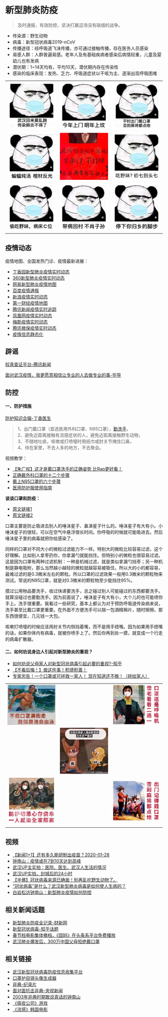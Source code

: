 # 新型肺炎防疫
> 及时通报，有效防控，坚决打赢这场没有硝烟的战争。

- 传染源：野生动物
- 病毒：新型冠状病毒2019-nCoV
- 传播途径：经呼吸道飞沫传播，亦可通过接触传播，存在医务人员感染
- 易感人群：人群普遍易感。老年人及有基础疾病者感染后病情较重，儿童及婴幼儿也有发病
- 潜伏期：1~14天均有，平均10天，潜伏期内存在传染性
- 感染的临床表现：发热、乏力、呼吸道症状以干咳为主、逐渐出现呼吸困难

<table>
<tr>
    <td><img src="./images/v1.jpg" alt=""></td>
    <td><img src="./images/v2.jpg" alt=""></td>
    <td><img src="./images/v3.jpg" alt=""></td>
</tr>
<tr>
    <td><img src="./images/v4.jpg" alt=""></td>
    <td><img src="./images/v5.jpg" alt=""></td>
    <td><img src="./images/v6.jpg" alt=""></td>
</tr>
<tr>
    <td><img src="./images/v7.jpg" alt=""></td>
    <td><img src="./images/v8.jpg" alt=""></td>
    <td><img src="./images/v9.jpg" alt=""></td>
</tr>
</table>

## 疫情动态
疫情地图、全国发热门诊、疫情最新进展：
- [丁香园新型肺炎疫情实时动态](https://3g.dxy.cn/newh5/view/pneumonia)
- [360新型肺炎疫情实时动态](https://arena.360.cn/docs/wuhan_pneumonia/)
- [网易新型肺炎疫情地图](https://news.163.com/special/epidemic/)
- [百度疫情通报](https://voice.baidu.com/act/newpneumonia/newpneumonia)
- [新浪疫情实时动态](https://news.sina.cn/zt_d/yiqing0121)
- [第一财经疫情地图](https://m.yicai.com/news/100476965.html)
- [腾讯新闻疫情实时追踪](https://news.qq.com/zt2020/page/feiyan.htm)
- [凤凰网疫情实时动态](https://news.ifeng.com/c/special/7tPlDSzDgVk)
- [梅斯疫情实时动态](https://m.medsci.cn/wh.asp)
- [腾讯微保疫情实时动态](https://api.wesure.cn/app/innovate/pneumonia/index.html)
- [疫情信息静态化](./special/README.md)

## 辟谣
[较真查证平台-腾讯新闻](https://vp.fact.qq.com/home)

[面对武汉疫情，我更愿意相信让专业的人去做专业的事-毕导](https://mp.weixin.qq.com/s?src=11&timestamp=1580045701&ver=2120&signature=KsdV6RuFTSA6n8OlESk8gRJzH33wCP36LpUx7t9xb3VgAvvIkgTMMfLyQMQZwnE9SV2vSrNqEWCU4XY68bYkaQvFJNsGwsg7AuR43u7CQi3g9mGeUGgy5onIfoh-8F1D&new=1)

## 防控
#### 一、防护措施
[防护知识合辑-丁香医生](https://mp.weixin.qq.com/s/UkWbqzKRe2DITz2nS6-XvQ)

> 1、出门戴口罩（首选医用外科口罩、N95口罩），[勤洗手](https://mp.weixin.qq.com/s?__biz=MjA1ODMxMDQwMQ==&mid=2657273187&idx=5&sn=7abd6d8bff45341c85bd88575e034c9f&chksm=4906c10d7e71481b5c82ff09e384e0e3118e28bc59f036b290a481eb8b4b64f78822ff5fc3d8&scene=21#wechat_redirect)，<br />
2、避免近距离接触有流感症状的人，避免近距离接触野生动物，<br />
3、不随地吐痰，咳嗽或打喷嚏时用纸巾或肘关节掩住口鼻，<br />
4、待在家里，不去人多的地方，不去聚会。

视频教学：
- [【朱广权】这才是戴口罩洗手的正确姿势 比Rap更好看！](https://www.bilibili.com/video/av85385462)
- [正确戴外科口罩的十二个步骤](https://www.bilibili.com/video/av84429638)
- [戴上N95口罩的六个步骤](https://www.bilibili.com/video/av84422414)
- [医用防护服使用指南](https://www.bilibili.com/video/av84823516)

**谈谈口罩和防疫：**
- [原文链接1](https://mp.weixin.qq.com/s/1QmU8v9C23DXQ9Y4TQohZA)
- [原文链接2](https://mp.weixin.qq.com/s?src=11&timestamp=1580037005&ver=2120&signature=adSY285WoZhc1kqFx-T92zJUqBEuF3M7b03uxAWxnr6ConC4kq9fLAV0eaRfWFawE-R-OszwD4ULq8jiVWvWWf4BIaFIs*-nBE*4KYmp7K1shYK*1j-lGs*PdogDBQZ-&new=1)

口罩主要是防止吸进去别人的唾沫星子、鼻涕星子什么的。唾沫星子有大有小。小唾沫星子的很轻，可以在空气中悬浮很长时间。你呼吸的时候就可能吸进去。然后唾沫星子里的病毒就把你给感染了。

同样的口罩对不同大小的微粒过滤能力不一样。特别大的微粒比较容易过滤，这个好理解。比如别人拿枣扔你，你拿漏勺就能挡住。但特别小的微粒也很容易过滤。这是因为口罩有两种过滤机制：一种是机械过滤，就是类似拿漏勺挡枣；另一种机制是静电吸附，那么当然越小越轻的微粒就越容易被吸住。所以大的小的都容易，最难过滤的是0.3微米左右的颗粒。所以口罩的过滤效果一般用0.3微米的颗粒物来测试。常说的N95口罩，就是对0.3微米的颗粒物至少能挡住95%。

摸过公用物品要洗手，收过快递要洗手，总之碰过别人可能碰过的东西都要洗手。就算没碰过也要勤洗手。因为前面说了，唾沫星子有大有小，大个儿的也可能喷你手上。洗手很重要。我看过一些研究，基本上都认为对于预防呼吸道传染病来说，洗手甚至比戴口罩更重要。在外面不方便洗手可以揣一包酒精棉片，随时擦擦。那东西很便宜，几元钱一大包。

咳嗽打喷嚏的时候应该用肘关节内侧挡着嘴，而不是用手捂嘴。因为如果用手捂嘴的话，如果你体内有病毒，就被你喷手上了。然后你再到处一摸，就变成一个行走的病毒扩散器。

#### 二、如何劝说身边人引起对新型肺炎的重视？
- [如何劝说父母家人对新型冠状病毒引起必要的重视?-知乎](https://www.zhihu.com/question/367258958)
- [【不看后悔！】做这件事！积德积善！](https://mp.weixin.qq.com/s/e4ruQmt91sQ46BR65OH4og)
- [专家忠告！一个口罩或可拯救一家人！ 现在知道还不晚！（转给家人）](https://mp.weixin.qq.com/s/h-pAKaH35Hy0bz5wewDOCg)

<table>
    <tr>
        <td><img src="./images/a1.jpg" alt=""></td>
        <td></td>
        <td><img src="./images/a2.jpg" alt=""></td>
    </tr>
    <tr>
        <td></td>
        <td><img src="./images/a5.jpg" alt=""></td>
        <td></td>
    </tr>
    <tr>
        <td><img src="./images/a3.jpg" alt=""></td>
        <td></td>
        <td><img src="./images/a4.jpg" alt=""></td>
    </tr>
</table>

## 视频
- [【新闻1+1】还有多久能研制出疫苗？2020-01-28](https://www.bilibili.com/video/av85487225?p=2)
- [钟南山：疫情或在7到10天达到高峰](https://www.bilibili.com/video/av85485703)
- [武汉UP主实拍：医院、医生、武汉人生活的情况](https://www.bilibili.com/video/av85319402)
- [武汉UP实拍，封城后的24小时](https://www.bilibili.com/video/av84850049)
- [【半佛】冠状病毒来源已确凿！别再乱吃野生动物了。](https://www.bilibili.com/video/av84792132)
- [“冠状病毒”是什么？武汉新型肺炎病毒是如何使人生病的？](https://www.bilibili.com/video/av85537015)
- [白岩松访钟南山：新型肺炎疫情如何防控](https://v.qq.com/x/cover/mzc00200oqqk983/v00336kuxnm.html)

## 相关新闻话题
- [新型肺炎防疫全记录-财新网](http://m.app.caixin.com/m_topic_detail/1473.html)
- [新型冠状病毒-知乎话题](https://www.zhihu.com/topic/21238418/top-answers)
- [春节档电影集体撤档，《囧妈》在头条系平台免费播放](https://www.toutiao.com/a6785780582010847748)
- [武汉肺炎爆发后，300万中国父母拒绝戴口罩](https://k.sina.cn/article_1887344341_707e96d502000t0zs.html)

## 相关链接
- [武汉新型冠状病毒防疫信息收集平台](https://github.com/wuhan2020/wuhan2020)
- [口罩护目镜头像生成器](https://h5.codefuture.top/2020-mask)
- [非典-纪录片](https://www.bilibili.com/video/av8132069)
- [面对面抗击非典-央视新闻](https://v.qq.com/x/page/y0197dxwv57.html)
- [2003年非典时期敢说真话的钟南山](https://www.bilibili.com/video/av85065534)
- [《瘟疫公司》游戏](https://www.zhihu.com/topic/19837100/top-answers)
- [《流感》韩国电影](https://v.youku.com/v_show/id_XNzA0OTIwMzg4.html)